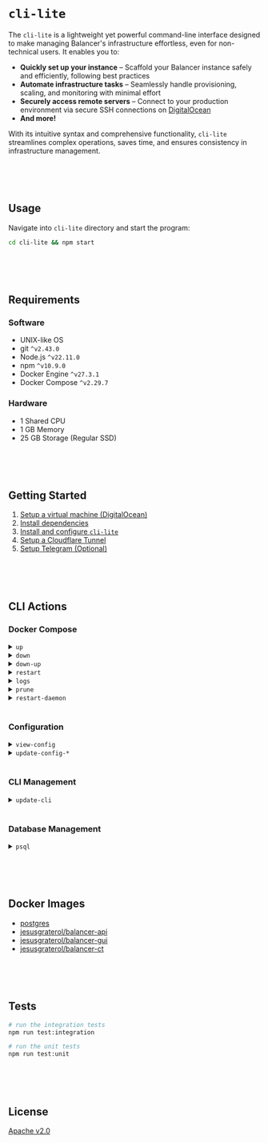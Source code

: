 # `cli-lite`

The `cli-lite` is a lightweight yet powerful command-line interface designed to make managing Balancer's infrastructure effortless, even for non-technical users. It enables you to:

* **Quickly set up your instance** – Scaffold your Balancer instance safely and efficiently, following best practices
* **Automate infrastructure tasks** – Seamlessly handle provisioning, scaling, and monitoring with minimal effort
* **Securely access remote servers** – Connect to your production environment via secure SSH connections on  [DigitalOcean](https://www.digitalocean.com/)
* **And more!**

With its intuitive syntax and comprehensive functionality, `cli-lite` streamlines complex operations, saves time, and ensures consistency in infrastructure management.





<br/><br/><br/>

## Usage

Navigate into `cli-lite` directory and start the program:

```bash
cd cli-lite && npm start
```






<br/><br/><br/>

## Requirements

### Software

- UNIX-like OS
- git `^v2.43.0`
- Node.js `^v22.11.0`
- npm `^v10.9.0`
- Docker Engine `^v27.3.1`
- Docker Compose `^v2.29.7`

### Hardware

- 1 Shared CPU
- 1 GB Memory
- 25 GB Storage (Regular SSD)





<br/><br/><br/>

## Getting Started

1. [Setup a virtual machine (DigitalOcean)](./docs/setup-vm/index.md)
2. [Install dependencies](./docs/install-dependencies/index.md)
3. [Install and configure `cli-lite`](./docs/install-configure-cli-lite/index.md)
4. [Setup a Cloudflare Tunnel](./docs/setup-cloudflare-tunnel/index.md)
5. [Setup Telegram (Optional)](./docs/setup-telegram/index.md)





<br/><br/><br/>

## CLI Actions

### Docker Compose

<details>
  <summary><code>up</code></summary>

  <br/>
  
  Generates the environment assets and the `compose.yaml` file. Next, it prunes docker objects and restarts the daemon. Finally, it pulls the latest images from the  registry, creates and starts the containers.

  <br/>

  When executed, after generating the environment assets and the `compose.yaml` file, it runs:
  ```bash
  docker system prune --all --force

  systemctl restart docker

  docker compose up --pull always --no-build --detach
  ```

  <br/>

</details>

<details>
  <summary><code>down</code></summary>

  <br/>

  Stops containers and removes containers, networks, volumes, and images created by <code>up</code>.

  <br/>

  When executed, it runs:
  ```bash
  docker compose down
  ```

  <br/>

</details>

<details>
  <summary><code>down-up</code></summary>

  <br/>

  Stops containers and removes containers, networks, volumes, and images created by <code>up</code> with:

  <br/>

  ```bash
  docker compose down
  ```

  <br/>

  Finally, it generates the environment assets, the `compose.yaml` file and runs: 

  <br/>

  ```bash
  docker system prune --all --force

  systemctl restart docker

  docker compose up --pull always --no-build --detach
  ```
  <br/>

  <br/>
</details>

<details>
  <summary><code>restart</code></summary>

  <br/>

  Restarts all stopped and running services with:

  <br/>

  ```bash
  docker compose restart
  ```

  <br/>

</details>

<details>
  <summary><code>logs</code></summary>

  <br/>

  Displays and subscribes to the log output from all services. If a variation is provided, it narrows down the logs to a specific service.

  ```bash
  docker compose logs -f

  # if a variation is provided
  docker compose logs <variation> -f
  ```

  <br/>

  The following variations are supported:

  - <code>logs:postgres</code> displays log output from the postgres service

  - <code>logs:api</code> displays log output from the api service

  - <code>logs:gui</code> displays log output from the gui service

  - <code>logs:ct</code> displays log output from the cloudflared service

  <br/>

</details>

<details>
  <summary><code>prune</code></summary>

  <br/>

  Removes all unused containers, networks and images (both dangling and unused) with:

  ```bash
  docker system prune --all --force
  ```

  <br/>
  
</details>

<details>
  <summary><code>restart-daemon</code></summary>

  <br/>

  Restarts the Docker service on the host machine with:

  ```bash
  systemctl restart docker
  ```

  <br/>
  
</details>



<br/>

### Configuration

<details>
  <summary><code>view-config</code></summary>

  <br/>

  Displays the data stored in the `config.json` file.

  <br/>
  
</details>

<details>
  <summary><code>update-config-*</code></summary>

  <br/>

  Updates the mutable properties in the `config.json` file one at a time. The following properties are mutable and can be changed by this action:

  - `GUI_URL`
  - `TELEGRAM`
  - `EXCHANGE_*`
  - `TUNNEL_TOKEN`

  <br/>
  
</details>



<br/>

### CLI Management

<details>
  <summary><code>update-cli</code></summary>

  <br/>

  Downloads the latest version of `cli-lite`, installs its dependencies, and compiles it.

  <br/>

  When executed, it runs:

  ```bash
  git pull origin main

  npm ci

  npm run build
  ```

  <br/>
  
</details>



<br/>

### Database Management

<details>
  <summary><code>psql</code></summary>

  <br/>

  Starts the terminal-based front-end to PostgreSQL.

  <br/>

  When executed, it runs:

  ```bash
  docker compose exec -it postgres psql -U postgres
  ```

  <br/>
  
</details>




<br/><br/><br/>

## Docker Images

- [postgres](https://hub.docker.com/_/postgres)
- [jesusgraterol/balancer-api](https://hub.docker.com/r/jesusgraterol/balancer-api)
- [jesusgraterol/balancer-gui](https://hub.docker.com/r/jesusgraterol/balancer-gui)
- [jesusgraterol/balancer-ct](https://hub.docker.com/r/jesusgraterol/balancer-ct)




<br/><br/><br/>

## Tests

```bash
# run the integration tests
npm run test:integration

# run the unit tests
npm run test:unit
```





<br/><br/><br/>

## License

[Apache v2.0](https://www.apache.org/licenses/LICENSE-2.0)